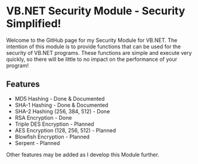 # VB.NET Security Module - Security Simplified!
Welcome to the GitHub page for my Security Module for VB.NET. The intention of this module is to provide functions that can be used for the security of VB.NET programs. These functions are simple and execute very quickly, so there will be little to no impact on the performance of your program!

## Features

- MD5 Hashing - Done & Documented
- SHA-1 Hashing - Done & Documented
- SHA-2 Hashing (256, 384, 512) - Done
- RSA Encryption - Done
- Triple DES Encryption - Planned
- AES Encryption (128, 256, 512) - Planned
- Blowfish Encryption - Planned
- Serpent - Planned



Other features may be added as I develop this Module further.
